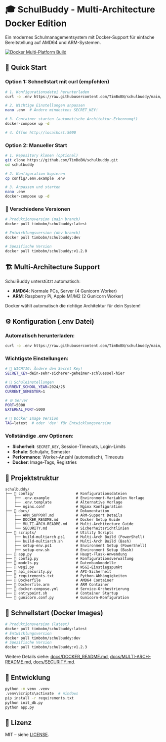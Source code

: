 # 🎓 SchulBuddy - Multi-Architecture Docker Edition

Ein modernes Schulmanagementsystem mit Docker-Support für einfache Bereitstellung auf AMD64 und ARM-Systemen.

[![Docker Multi-Platform Build](https://github.com/TimBoBN/schulbuddy/actions/workflows/docker-multiplatform.yml/badge.svg)](https://github.com/TimBoBN/schulbuddy/actions/workflows/docker-multiplatform.yml)

## 🚀 Quick Start

### Option 1: Schnellstart mit curl (empfohlen)

```bash
# 1. Konfigurationsdatei herunterladen
curl -o .env https://raw.githubusercontent.com/TimBoBN/schulbuddy/main/config/.env.example

# 2. Wichtige Einstellungen anpassen
nano .env  # Ändere mindestens SECRET_KEY!

# 3. Container starten (automatische Architektur-Erkennung!)
docker-compose up -d

# 4. Öffne http://localhost:5000
```

### Option 2: Manueller Start

```bash
# 1. Repository klonen (optional)
git clone https://github.com/TimBoBN/schulbuddy.git
cd schulbuddy

# 2. Konfiguration kopieren
cp config/.env.example .env

# 3. Anpassen und starten
nano .env
docker-compose up -d
```

### 🎯 Verschiedene Versionen

```bash
# Produktionsversion (main branch)
docker pull timbobn/schulbuddy:latest

# Entwicklungsversion (dev branch) 
docker pull timbobn/schulbuddy:dev

# Spezifische Version
docker pull timbobn/schulbuddy:v1.2.0
```

## 🏗️ Multi-Architecture Support

SchulBuddy unterstützt automatisch:
- **AMD64**: Normale PCs, Server (4 Gunicorn Worker)
- **ARM**: Raspberry Pi, Apple M1/M2 (2 Gunicorn Worker)

Docker wählt automatisch die richtige Architektur für dein System!

## ⚙️ Konfiguration (.env Datei)

### Automatisch herunterladen:
```bash
curl -o .env https://raw.githubusercontent.com/TimBoBN/schulbuddy/main/config/.env.example
```

### Wichtigste Einstellungen:

```bash
# 🔐 WICHTIG: Ändere den Secret Key!
SECRET_KEY=dein-sehr-sicherer-geheimer-schluessel-hier

# 🏫 Schuleinstellungen
CURRENT_SCHOOL_YEAR=2024/25
CURRENT_SEMESTER=1

# 🌐 Server
PORT=5000
EXTERNAL_PORT=5000

# 🐳 Docker Image Version  
TAG=latest  # oder 'dev' für Entwicklungsversion
```

### Vollständige .env Optionen:
- **Sicherheit**: `SECRET_KEY`, Session-Timeouts, Login-Limits
- **Schule**: Schuljahr, Semester
- **Performance**: Worker-Anzahl (automatisch), Timeouts
- **Docker**: Image-Tags, Registries

## 📁 Projektstruktur

```
schulbuddy/
├── 📁 config/                   # Konfigurationsdateien
│   ├── .env.example            # Environment-Variablen Vorlage
│   ├── .env.template           # Alternative Vorlage
│   └── nginx.conf              # Nginx Konfiguration
├── 📁 docs/                     # Dokumentation
│   ├── ARM_SUPPORT.md          # ARM-Support Details
│   ├── DOCKER_README.md        # Docker Setup Guide
│   ├── MULTI-ARCH-README.md    # Multi-Architecture Guide
│   └── SECURITY.md             # Sicherheitsrichtlinien
├── 📁 scripts/                  # Utility Scripts
│   ├── build-multiarch.ps1     # Multi-Arch Build (PowerShell)
│   ├── build-multiarch.sh      # Multi-Arch Build (Bash)
│   ├── setup-env.ps1           # Environment Setup (PowerShell)
│   ├── setup-env.sh            # Environment Setup (Bash)
├── 📄 app.py                    # Haupt-Flask-Anwendung
├── 📄 config.py                 # Konfigurationsverwaltung
├── 📄 models.py                 # Datenbankmodelle
├── 📄 wsgi.py                   # WSGI-Einstiegspunkt
├── 📄 api_security.py           # API-Sicherheit
├── 📄 requirements.txt          # Python-Abhängigkeiten
├── 🐳 Dockerfile                # AMD64 Container
├── 🐳 Dockerfile.arm            # ARM Container
├── 🐳 docker-compose.yml        # Service-Orchestrierung
├── 📄 entrypoint.sh             # Container Startup
└── 📄 gunicorn.conf.py          # Gunicorn-Konfiguration
```

## 🚀 Schnellstart (Docker Images)

```bash
# Produktionsversion (latest)
docker pull timbobn/schulbuddy:latest
# Entwicklungsversion
docker pull timbobn/schulbuddy:dev
# Spezifische Version
docker pull timbobn/schulbuddy:v1.2.3
```

Weitere Details siehe: [docs/DOCKER_README.md](./DOCKER_README.md), [docs/MULTI-ARCH-README.md](./MULTI-ARCH-README.md), [docs/SECURITY.md](./SECURITY.md).

## 🔧 Entwicklung

```bash
python -m venv .venv
.venv\Scripts\activate  # Windows
pip install -r requirements.txt
python init_db.py
python app.py
```

## 📝 Lizenz

MIT – siehe [LICENSE](../LICENSE).
